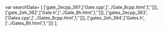 var searchData= \[
\[\'gate\_2ecpp\_361\',\[\'Gate.cpp\',\[\'../Gate\_8cpp.html\',1,\'\'\]\]\],
\[\'gate\_2eh\_362\',\[\'Gate.h\',\[\'../Gate\_8h.html\',1,\'\'\]\]\],
\[\'gates\_2ecpp\_363\',\[\'Gates.cpp\',\[\'../Gates\_8cpp.html\',1,\'\'\]\]\],
\[\'gates\_2eh\_364\',\[\'Gates.h\',\[\'../Gates\_8h.html\',1,\'\'\]\]\]
\];
